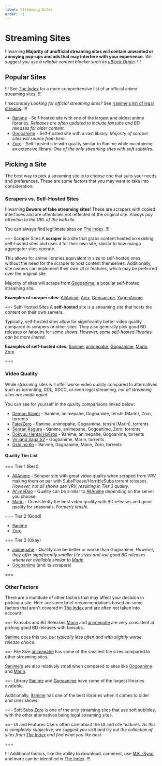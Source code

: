 ```yaml
---
label: Streaming Sites
order: -1
---
```


# Streaming Sites

!!!warning
**Majority of unofficial streaming sites will contain unwanted or annoying pop-ups and ads that may interfere with your experience.** *We suggest you use a reliable content blocker such as [uBlock Origin](https://ublockorigin.com).*
!!!

## Popular Sites

!!!
See [The Index](https://theindex.moe) for a more comprehensive list of unofficial anime streaming sites.
!!!

!!!secondary
*Looking for official streaming sites?* See [r/anime's list of legal streams](https://www.reddit.com/r/anime/wiki/legal_streams).
!!!

- [9anime](https://9anime.to) - Self-hosted site with one of the largest and oldest anime libraries. *Releases are often updated to include fansubs and BD releases for older content.*
- [Gogoanime](https://gogoanime.lu) - Self-hosted site with a vast library. *Majority of scraper sites will source from here.*
- [Zoro](https://zoro.to) - Self-hosted site with quality similar to 9anime while maintaining an extensive library. *One of the only streaming sites with soft subtitles.*

## Picking a Site

The best way to pick a streaming site is to choose one that suits your needs and preferences. These are some factors that you may want to take into consideration:

### Scrapers vs. Self-Hosted Sites

!!!warning
**Beware of fake streaming sites!** These are scrapers with copied interfaces and are oftentimes not reflected of the original site. *Always pay attention to the URL of the website.*

You can always find legitimate sites on [The Index](https://theindex.moe).
!!!

==- Scraper Sites
A **scraper** is a site that grabs content hosted on existing self-hosted sites and uses it for their own site, similar to how manga aggregator sites operate.

This allows for anime libraries equivalent in size to self-hosted ones, without the need for the scraper to host content themselves. Additionally, site owners can implement their own UI or features, which may be preferred over the original site.

Majority of sites will scrape from [Gogoanime](https://gogoanime.lu), a popular self-hosted streaming site.

**Examples of scraper sites:** [AllAnime](https://allanime.to), [Anix](https://anix.to), [Genoanime](https://genoanime.com), [YugenAnime](https://yugenanime.tv)

==- Self-Hosted Sites
A **self-hosted** site is a streaming site that hosts the content on their own servers.

Typically, self-hosted sites allow for significantly better video quality compared to scrapers or other sites. They also generally pick good BD releases or fansubs for some shows. *However, some self-hosted libraries can be more limited.*

**Examples of self-hosted sites:** [9anime](https://9anime.to), [animepahe](https://animepahe.com), [Gogoanime](https://gogoanime.lu), [Marin](https://marin.moe), [Zoro](https://zoro.to)

===

### Video Quality

While streaming sites will offer worse video quality compared to alternatives such as torrenting, DDL, XDCC, or even legal streaming, *not all streaming sites are made equal.*

You can see for yourself in the quality comparisons linked below:

- [Demon Slayer](https://slow.pics/c/pjYaqdnr) - 9anime, animepahe, Gogoanime, tenshi (Marin), Zoro, torrents
- [Fate/Zero](https://slow.pics/c/1LNZtDzm) - 9anime, animepahe, Gogoanime, tenshi (Marin), torrents
- [Senran Kagura](https://slow.pics/c/QLtX61qx) - 9anime, animepahe, Gogoanime, Zoro, torrents
- [Dokyuu Hentai HxEros](https://slow.pics/c/PZRxqAsh) - 9anime, animepahe, Gogoanime, torrents
- [Vinland Saga S2](https://slow.pics/c/GjhwBwo3) - Gogoanime, Marin, torrents
- [Oshi no Ko](https://slow.pics/c/6HqApHsn) - 9anime, Gogoanime, Marin, Zoro, torrents

#### Quality Tier List

=== Tier 1 (Best)
- [AllAnime](https://allanime.to) - Scraper site with great video quality when scraped from VRV, making them on par with SubsPlease/HorribleSubs torrent releases. *However, not all shows use VRV, resulting in Tier 3 quality.*
- [AnimeDao](https://animedao.to) - Quality can be similar to [AllAnime](https://allanime.to) depending on the server you choose.
- [Marin](https://marin.moe) - Consistently the best video quality with BD releases and good quality for seasonals. *Formerly tenshi.*

=== Tier 2 (Good)
- [9anime](https://9anime.to)
- [Zoro](https://zoro.to)

=== Tier 3 (Okay)
- [animepahe](https://animepahe.com) - Quality can be better or worse than Gogoanime. *However, they offer significantly smaller file sizes and use good BD releases whenever available similar to [Marin](https://marin.moe).*
- [Gogoanime](https://gogoanime.lu) (and its scrapers)

===

### Other Factors

There are a multitude of other factors that may affect your decision in picking a site. Here are some brief recommendations based on some factors that aren't covered in [The Index](https://theindex.moe) and are often not taken into account:

==- Fansubs and BD Releases
[Marin](https://marin.moe) and [animepahe](https://animepahe.com) are very consistent at picking good BD releases with fansubs. 

[9anime](https://9anime.to) does this too, *but typically less often and with slightly worse release choice.*

==- File Size
[animepahe](https://animepahe.com) has some of the smallest file sizes compared to other streaming sites.

[9anime's](https://9anime.to) are also relatively small when compared to sites like [Gogoanime](https://gogoanime.lu) and [Marin](https://marin.moe).

==- Library
[9anime](https://9anime.to) and [Gogoanime](https://gogoanime.lu) have some of the largest libraries available.

Additionally, [9anime](https://9anime.to) has one of the best libraries when it comes to older and rarer shows.

==- Soft Subs
[Zoro](https://zoro.to) is one of the only streaming sites that use soft subtitles, with the other alternatives being legal streaming sites.

==- UI and Features
Users often care about the UI and site features. *As this is completely subjective, we suggest you visit and try out the collection of sites from [The Index](https://theindex.moe) and find what you like best.*

===

!!!
Additional factors, like the ability to download, comment, use [MAL-Sync](https://malsync.moe), and more can be identified in [The Index](https://theindex.moe).
!!!
